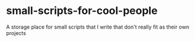 # small-scripts-for-cool-people
A storage place for small scripts that I write that don't really fit as their own projects

